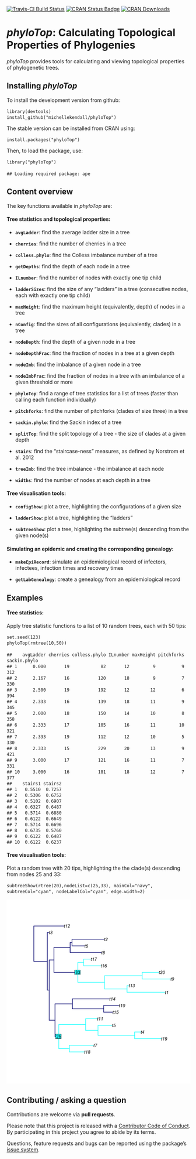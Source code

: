 [![Travis-CI Build
Status](https://travis-ci.org/MichelleKendall/phyloTop.png?branch=master)](https://travis-ci.org/MichelleKendall/phyloTop)
[![CRAN Status
Badge](http://www.r-pkg.org/badges/version/phyloTop)](https://cran.r-project.org/package=phyloTop)
[![CRAN
Downloads](http://cranlogs.r-pkg.org/badges/phyloTop)](https://cran.rstudio.com/web/packages/phyloTop/index.html)

# *phyloTop*: Calculating Topological Properties of Phylogenies

*phyloTop* provides tools for calculating and viewing topological
properties of phylogenetic trees.

## Installing *phyloTop*

To install the development version from github:

    library(devtools)
    install_github("michellekendall/phyloTop")

The stable version can be installed from CRAN using:

    install.packages("phyloTop")

Then, to load the package, use:

    library("phyloTop")

    ## Loading required package: ape

## Content overview

The key functions available in *phyloTop* are:

#### Tree statistics and topological properties:

-   **`avgLadder`**: find the average ladder size in a tree

-   **`cherries`**: find the number of cherries in a tree

-   **`colless.phylo`**: find the Colless imbalance number of a tree

-   **`getDepths`**: find the depth of each node in a tree

-   **`ILnumber`**: find the number of nodes with exactly one tip child

-   **`ladderSizes`**: find the size of any “ladders” in a tree
    (consecutive nodes, each with exactly one tip child)

-   **`maxHeight`**: find the maximum height (equivalently, depth) of
    nodes in a tree

-   **`nConfig`**: find the sizes of all configurations (equivalently,
    clades) in a tree

-   **`nodeDepth`**: find the depth of a given node in a tree

-   **`nodeDepthFrac`**: find the fraction of nodes in a tree at a given
    depth

-   **`nodeImb`**: find the imbalance of a given node in a tree

-   **`nodeImbFrac`**: find the fraction of nodes in a tree with an
    imbalance of a given threshold or more

-   **`phyloTop`**: find a range of tree statistics for a list of trees
    (faster than calling each function individually)

-   **`pitchforks`**: find the number of pitchforks (clades of size
    three) in a tree

-   **`sackin.phylo`**: find the Sackin index of a tree

-   **`splitTop`**: find the split topology of a tree - the size of
    clades at a given depth

-   **`stairs`**: find the “staircase-ness” measures, as defined by
    Norstrom et al. 2012

-   **`treeImb`**: find the tree imbalance - the imbalance at each node

-   **`widths`**: find the number of nodes at each depth in a tree

#### Tree visualisation tools:

-   **`configShow`**: plot a tree, highlighting the configurations of a
    given size

-   **`ladderShow`**: plot a tree, highlighting the “ladders”

-   **`subtreeShow`**: plot a tree, highlighting the subtree(s)
    descending from the given node(s)

#### Simulating an epidemic and creating the corresponding genealogy:

-   **`makeEpiRecord`**: simulate an epidemiological record of
    infectors, infectees, infection times and recovery times

-   **`getLabGenealogy`**: create a genealogy from an epidemiological
    record

## Examples

#### Tree statistics:

Apply tree statistic functions to a list of 10 random trees, each with
50 tips:

    set.seed(123)
    phyloTop(rmtree(10,50))

    ##    avgLadder cherries colless.phylo ILnumber maxHeight pitchforks sackin.phylo
    ## 1      0.000       19            82       12         9          9          312
    ## 2      2.167       16           120       18         9          7          330
    ## 3      2.500       19           192       12        12          6          394
    ## 4      2.333       16           139       18        11          9          345
    ## 5      2.000       18           150       14        10          8          358
    ## 6      2.333       17           105       16        11         10          321
    ## 7      2.333       19           112       12        10          5          330
    ## 8      2.333       15           229       20        13          9          421
    ## 9      3.000       17           121       16        11          7          331
    ## 10     3.000       16           181       18        12          7          377
    ##    stairs1 stairs2
    ## 1   0.5510  0.7257
    ## 2   0.5306  0.6752
    ## 3   0.5102  0.6907
    ## 4   0.6327  0.6487
    ## 5   0.5714  0.6880
    ## 6   0.6122  0.6649
    ## 7   0.5714  0.6696
    ## 8   0.6735  0.5760
    ## 9   0.6122  0.6487
    ## 10  0.6122  0.6237

#### Tree visualisation tools:

Plot a random tree with 20 tips, highlighting the the clade(s)
descending from nodes 25 and 33:

    subtreeShow(rtree(20),nodeList=c(25,33), mainCol="navy", subtreeCol="cyan", nodeLabelCol="cyan", edge.width=2)

![](figs/subtreeShow_example-1.png)

## Contributing / asking a question

Contributions are welcome via **pull requests**.

Please note that this project is released with a [Contributor Code of
Conduct](https://github.com/MichelleKendall/phyloTop/blob/master/CONDUCT.md).
By participating in this project you agree to abide by its terms.

Questions, feature requests and bugs can be reported using the package’s
[issue system](https://github.com/michellekendall/phylotop/issues).
